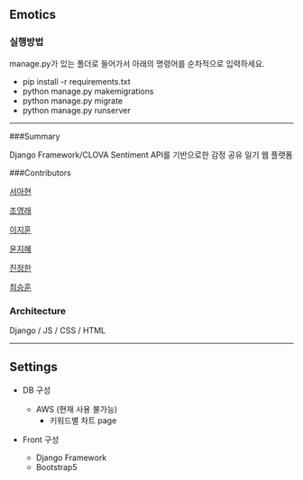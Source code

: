 ## Emotics

### 실행방법 
manage.py가 있는 폴더로 들어가서 아래의 명령어를 순차적으로 입력하세요.
- pip install -r requirements.txt
- python manage.py makemigrations
- python manage.py migrate
- python manage.py runserver

------
###Summary

Django Framework/CLOVA Sentiment API를 기반으로한 감정 공유 일기 웹 플랫폼

###Contributors

[서아현](https://github.com/Jihoon-Lee-Kunis)

[조영래](https://github.com/younglaecho)

[이지훈](https://github.com/Jihoon-Lee-Kunis)

[윤지혜](https://github.com/prowh08)

[진정한](https://github.com/jin9007)

[최승훈](https://github.com/owvwo)


### Architecture

Django / JS / CSS / HTML

------

## Settings

- DB 구성

  - AWS (현재 사용 불가능)
    - 키워드별 차트 page


- Front 구성

  - Django Framework
  - Bootstrap5

